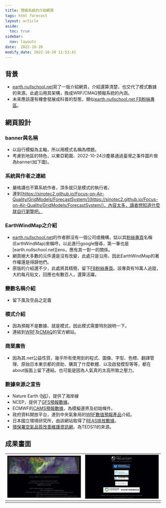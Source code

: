 ```yaml
---
title: 預報系統的介紹網頁
tags: html forecast
layout: article
aside:
  toc: true
sidebar:
  nav: layouts
date:  2022-10-20
modify_date: 2022-10-20 11:53:41
---
```


## 背景
- [earth.nullschool.net][ens]寫了一版介紹網頁，介紹還算清楚，也交代了模式數據的來源。此處沿用其架構，換成WRF/CMAQ預報系統的內涵。
- 未來應該還有機會發展成科普的型態，類似[earth.nullschool.net FB粉絲專區][FB]。

## 網頁設計
### banner與名稱
- 以自行模擬為主軸，所以用模式名稱為標題。
- 考慮到地區的特色，以東亞範圍、2022-10-24沙塵暴通過臺灣之事件圖片做為banner(如下圖)。

### 系統與作者之連結
- 嚴格講也不算系統作者，頂多就只是模式的執行者。
- 連到[https://sinotec2.github.io/Focus-on-Air-Quality/GridModels/ForecastSystem/](https://sinotec2.github.io/Focus-on-Air-Quality/GridModels/ForecastSystem/)，內容太多，讀者想知道什麼就自行瀏覽吧。

### EarthWindMap之介紹 
- [earth.nullschool.net][ens]的作者群沒有一個公司或機構，姑以其[粉絲專頁][FB]名稱(EarthWindMap)來稱呼。以此進行google搜尋，第一筆也是[earth.nullschool.net][ens，應有其一對一的關係。
- 網頁絕大多數的元件還是沒有改變，此處只是沿用，因此EarthWindMap的著作權還是得歸他們。
- 原版的介紹還不少，此處將其精簡，留下[FB粉絲專頁][FB]。該專頁有16萬人追蹤，大約每月貼文，回應也有數百人，還算活躍。

### 變數名稱介紹
- 留下風及空品之定義

### 模式介紹
- 因為預報不是數據、就是模式，因此模式需要特別說明一下。
- 連結到[WRF](https://www.mmm.ucar.edu/models/wrf)及[CMAQ](https://www.epa.gov/cmaq)的官方網站。

### 商業廣告
- 因為其.net公益性質，幾乎所有使用到的程式、圖像、字型、色標、翻譯管理、原始日本東京都的資助、購買了什麼軟體、以及啟發模型等等，都在about版面上留下連結。也可能是因為人氣真的太高所致之壓力。

### 數據來源之宣告
- Nature Earth ([NE](http://www.naturalearthdata.com/))，提供了海岸線
- NCEP，提供了[GFS預報數據](https://www.ncei.noaa.gov/products/weather-climate-models/global-forecast)。
- ECMWF的[CAMS預報數據](https://ads.atmosphere.copernicus.eu/cdsapp#!/dataset/cams-global-atmospheric-composition-forecasts?tab=overview)，為模擬邊界及初始條件。
- 政府資料開放平台，連到中央氣象局的[WRF數值預報產品](https://data.gov.tw/dataset/58977)介紹。
- 日本國立環境研究所，由該網站取得了[REAS排放數據](https://www.nies.go.jp/REAS/)。
- [環保署空氣品質改善維護資訊網](https://air.epa.gov.tw/EnvTopics/AirQuality_6.aspx)，為TEDS11的來源。

## 成果畫面

| ![](https://github.com/sinotec2/Focus-on-Air-Quality/raw/main/assets/images/about_fcst1.PNG) |![](https://github.com/sinotec2/Focus-on-Air-Quality/raw/main/assets/images/about_fcst2.PNG) |
|:--:|:--:|
| <b></b>|<b></b>|

[ens]: <https://earth.nullschool.net/about.html> "https://earth.nullschool.net/about.html"
[FB]: <https://www.facebook.com/EarthWindMap> "EarthWindMap on Facebook"